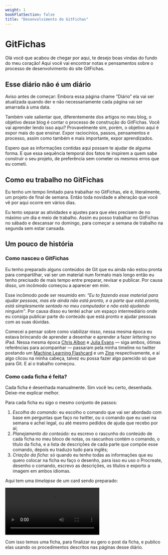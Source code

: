 ```yaml
---
weight: 1
bookFlatSection: false
title: "Desenvolvimento do GitFichas"
---
```


# GitFichas

Olá você que acabou de chegar por aqui, te desejo boas vindas do fundo do meu coração! Aqui você vai encontrar notas e pensamentos sobre o processo de desenvolvimento do site GitFichas.

## Esse diário não é um diário

Aviso antes de começar: Embora essa página chame “Diário” ela vai ser atualizada quando der e não necessariamente cada página vai ser amarrada à uma data.

Também vale salientar que, diferentemente dos artigos no meu blog, o objetivo desse blog é contar o processo de construção do GitFichas. Você vai aprender lendo isso aqui? Provavelmente sim, porém, o objetivo aqui é expor mais do que ensinar. Expor raciocínios, passos, pensamentos e processo, assim como também e mais importante, expor aprendizados.

Espero que as informações contidas aqui possam te ajudar de alguma forma. E que essa sequência temporal dos fatos te inspirem a quem sabe construir o seu projeto, de preferência sem cometer os mesmos erros que eu cometi.

## Como eu trabalho no GitFichas

Eu tenho um tempo limitado para trabalhar no GitFichas, ele é, literalmente, um projeto de final de semana. Então toda novidade e alteração que você vê por aqui ocorre em vários dias.

Eu tento separar as atividades e ajustes para que eles precisem de no máximo um dia e meio de trabalho. Assim eu posso trabalhar no GitFichas no sábado e descansar no domingo, para começar a semana de trabalho na segunda sem estar cansada.

## Um pouco de história

### Como nasceu o GitFichas

Eu tenho preparado alguns conteúdos de Git que eu ainda não estou pronta para compartilhar, vai ser um material num formato mais longo então eu tenho precisado de mais tempo entre preparar, revisar e publicar. Por causa disso, um incômodo começou a aparecer em mim.

Esse incômodo pode ser resumido em: *“Eu to fazendo esse material para ajudar pessoas, mas ele ainda não está pronto, e a parte que está pronta, está simplesmente sentado no meu computador e não está ajudando ninguém”*. Por causa disso eu tentei achar um espaço intermediário onde eu consiga publicar parte do conteúdo que está pronto e ajudar pessoas com as suas dúvidas.

Comecei a pensar sobre como viabilizar nisso, nessa mesma época eu estava brincando de aprender a desenhar e aprender a fazer *lettering* no iPad. Nessa mesma época [Chris Albon](https://twitter.com/chrisalbon) e [Julia Evans](https://twitter.com/b0rk) — siga ambos, ótimas referências para acompanhar — passaram pela minha timeline no twitter postando um [Machine Learning Flashcard](https://machinelearningflashcards.com) e um [Zine](https://wizardzines.com) respectivamente, e aí algo clicou na minha cabeça, talvez eu possa fazer algo parecido só que para Git. E aí o trabalho começou.

### Como cada ficha é feita?

Cada ficha é desenhada manualmente. Sim você leu certo, desenhada. Deixe-me explicar melhor.

Para cada ficha eu sigo o mesmo conjunto de passos:

1. *Escolha do comando:* eu escolho o comando que vai ser abordado com base em perguntas que faço no twitter, ou o comando que eu usei na semana e achei legal, ou até mesmo pedidos de ajuda que recebo por aí;
2. *Planejamento do conteúdo:* eu escrevo o rascunho do conteúdo de cada ficha no meu bloco de notas, os rascunhos contém o comando, o título da ficha, e a lista de descrições de cada parte que compõe esse comando, depois eu traduzo tudo para inglês;
3. *Criação da ficha:* só quando eu tenho todas as informações que eu quero colocar na ficha eu faço o desenho, para isso eu uso o Procreate, desenho o comando, escrevo as descrições, os títulos e exporto a imagem em ambos idiomas.

Aqui tem uma *timelapse* de um card sendo preparado:

![Timelapse da ficha 46 sendo preparada](https://res.cloudinary.com/jesstemporal/video/upload/v1645974330/dev-diaries/046_cckst9.mp4)

Com isso temos uma ficha, para finalizar eu gero o post da ficha, e publico elas usando os procedimentos descritos nas páginas desse diário.

